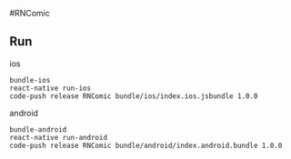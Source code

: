 #RNComic

## Run

ios
```
bundle-ios
react-native run-ios
code-push release RNComic bundle/ios/index.ios.jsbundle 1.0.0
```

android
```
bundle-android
react-native run-android
code-push release RNComic bundle/android/index.android.bundle 1.0.0
```